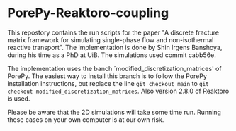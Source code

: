 # PorePy-Reaktoro-coupling

This repostory contains the run scripts for the paper "A discrete fracture matrix framework for simulating single-phase flow and non-isothermal reactive transport". The implementation is done by Shin Irgens Banshoya, during his time as a PhD at UiB. The simulations used commit cabb56e.

The implementation uses the banch ´modified_discretization_matrices' of PorePy. The easiest way to install this branch is to follow the PorePy installation instructions, but replace the line `git checkout main` to `git checkout modified_discretization_matrices`. Also version 2.8.0 of Reaktoro is used.

Please be aware that the 2D simulations will take some time run. Running these cases on your own computer is at our own risk.
